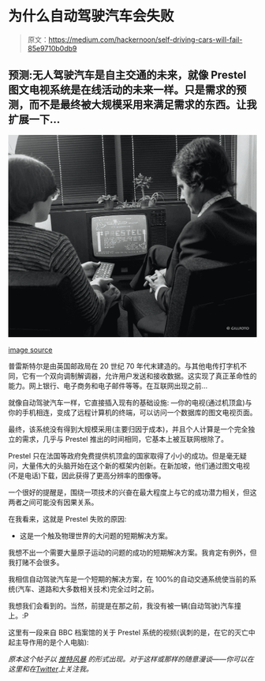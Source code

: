 # 为什么自动驾驶汽车会失败

> 原文：<https://medium.com/hackernoon/self-driving-cars-will-fail-85e9710b0db9>

## 预测:无人驾驶汽车是自主交通的未来，就像 Prestel 图文电视系统是在线活动的未来一样。只是需求的预测，而不是最终被大规模采用来满足需求的东西。让我扩展一下…

![](img/f2e466171a10b99f1445cb2e55156c61.png)

[image source](https://commons.wikimedia.org/wiki/File:BT_Prestel_0057.jpg)

普雷斯特尔是由英国邮政局在 20 世纪 70 年代末建造的。与其他电传打字机不同，它有一个双向调制解调器，允许用户发送和接收数据。这实现了真正革命性的能力。网上银行、电子商务和电子邮件等等。在互联网出现之前…

就像自动驾驶汽车一样，它直接插入现有的基础设施:
—你的电视(通过机顶盒)与你的手机相连，变成了远程计算机的终端，可以访问一个数据库的图文电视页面。

最终，该系统没有得到大规模采用(主要归因于成本)，并且个人计算是一个完全独立的需求，几乎与 Prestel 推出的时间相同，它基本上被互联网根除了。

Prestel 只在法国等政府免费提供机顶盒的国家取得了小小的成功。但是毫无疑问，大量伟大的头脑开始在这个新的框架内创新。在新加坡，他们通过图文电视(不是电话)下载，因此获得了更高分辨率的图像等。

一个很好的提醒是，围绕一项技术的兴奋在最大程度上与它的成功潜力相关，但这两者之间可能没有因果关系。

在我看来，这就是 Prestel 失败的原因:

*   这是一个触及物理世界的大问题的短期解决方案。

我想不出一个需要大量原子运动的问题的成功的短期解决方案。我肯定有例外，但我打赌不会很多。

我相信自动驾驶汽车是一个短期的解决方案，在 100%的自动交通系统使当前的系统(汽车、道路和大多数相关技术)完全过时之前。

我想我们会看到的。当然，前提是在那之前，我没有被一辆(自动驾驶)汽车撞上。:P

这里有一段来自 BBC 档案馆的关于 Prestel 系统的视频(讽刺的是，在它的灭亡中起主导作用的是个人电脑):

*原本这个帖子以* [*推特风暴*](https://twitter.com/NikolayTsenkov/status/1145008406039859201) *的形式出现。对于这样或那样的随意漫谈——你可以在这里和在*[*Twitter*](https://twitter.com/NikolayTsenkov)*上关注我。*